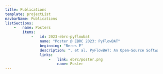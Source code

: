 ```yaml
---
title: Publications
template: projectList
navbarName: Publications
listSections:
    -   name: Posters
        items:
            -   id: 2023-ebrc-pyflowbat
                name: "Poster @ EBRC 2023: PyFlowBAT"
                beginning: "Beres E"
                description: ", et al. PyFlowBAT: An Open-Source Software Package for Performing High-Throughput Batch Analysis of Flow Cytometry Data. Poster presented at: EBRC Annual Meeting; 2023 Jun 5-6; Evanston, IL."
                links:
                    -   link: ebrc/poster.png
                        name: Poster
---
```

